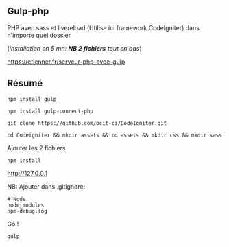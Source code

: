 ## Gulp-php

 PHP avec sass et livereload (Utilise ici framework CodeIgniter)
 dans n'importe quel dossier
 
 (*Installation en 5 mn: **NB 2 fichiers** tout en bas*)
 
 https://etienner.fr/serveur-php-avec-gulp
 
 ## Résumé

```
npm install gulp
```

```
npm install gulp-connect-php
```

```
git clone https://github.com/bcit-ci/CodeIgniter.git
```

```
cd Codeigniter && mkdir assets && cd assets && mkdir css && mkdir sass
```

Ajouter les 2 fichiers

```
npm install
```

http://127.0.0.1

NB:
Ajouter dans .gitignore:

```
# Node
node_modules
npm-debug.log
```
Go !

```
gulp
```



